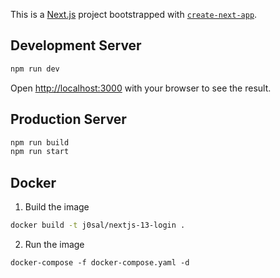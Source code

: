 This is a [Next.js](https://nextjs.org/) project bootstrapped with [`create-next-app`](https://github.com/vercel/next.js/tree/canary/packages/create-next-app).

## Development Server

```bash
npm run dev
```

Open [http://localhost:3000](http://localhost:3000) with your browser to see the result.

## Production Server

```bash
npm run build
npm run start
```

## Docker

1. Build the image

```bash
docker build -t j0sal/nextjs-13-login .
```

2. Run the image

```
docker-compose -f docker-compose.yaml -d
```

